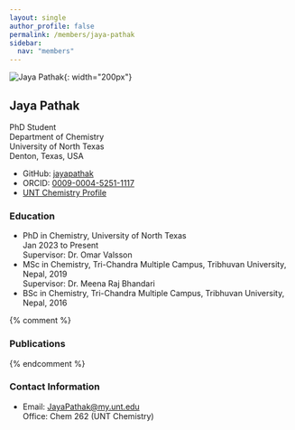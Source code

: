 ```yaml
---
layout: single
author_profile: false
permalink: /members/jaya-pathak
sidebar:
  nav: "members"
---
```


![Jaya Pathak]({{site.url}}/assets/images/JayaPathak.jpg){: width="200px"}

## Jaya Pathak 
PhD Student  
Department of Chemistry  
University of North Texas  
Denton, Texas, USA  

* GitHub: [jayapathak](https://github.com/jayapathak)  
* ORCID: [0009-0004-5251-1117](http://orcid.org/0009-0004-5251-1117)  
* [UNT Chemistry Profile](https://chemistry.unt.edu/people/jaya-pathak)  

### Education
* PhD in Chemistry, University of North Texas  
  Jan 2023 to Present  
  Supervisor: Dr. Omar Valsson  
* MSc in Chemistry, Tri-Chandra Multiple Campus, Tribhuvan University, Nepal, 2019   
  Supervisor: Dr. Meena Raj Bhandari    
* BSc in Chemistry, Tri-Chandra Multiple Campus, Tribhuvan University, Nepal, 2016 

{% comment %}
### Publications
{% endcomment %}

### Contact Information
* Email: [JayaPathak@my.unt.edu](mailto:JayaPathak@my.unt.edu)  
  Office: Chem 262 (UNT Chemistry)

